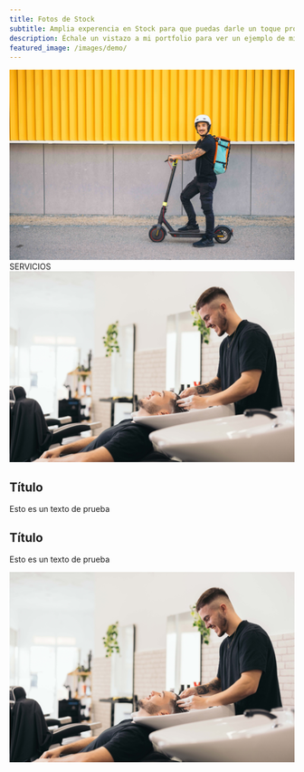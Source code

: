 ```yaml
---
title: Fotos de Stock 
subtitle: Amplia experencia en Stock para que puedas darle un toque profesional a tu negocio
description: Échale un vistazo a mi portfolio para ver un ejemplo de mis fotografias.
featured_image: /images/demo/
---
```


<div class="gallery" data-columns="1">
	<img src="/images/servicios/7N1A6201.jpg">
    <page class="centered">SERVICIOS</page>
</div>

<div class="service">
    <div class="service-half">
           <img src="/images/pagina/7N1A0274.jpg">
    </div>
    <div class="service-half">
        <h2>Título</h2>
        <p>Esto es un texto de prueba</p>
    </div>
</div>

<div class="service">    
    <div class="service-half">
        <h2>Título</h2>
        <p>Esto es un texto de prueba</p>
    </div>
    <div class="service-half">
           <img src="/images/pagina/7N1A0274.jpg">
    </div>
</div>
